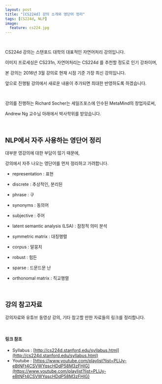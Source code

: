 ```yaml
---
layout: post
title: "[CS224d] 강의 소개와 영단어 정리"
tags: [CS224d, NLP]
image:
  feature: cs224.jpg
---
```


   ​

CS224d 강의는 스탠포드 대학의 대표적인 자연어처리 강의입니다.

이미지 프로세싱은 CS231n, 자연어처리는 CS224d 를 추천할 정도로 인기 강좌이며,

본 강의는 2016년 3월 강의로 현재 시점 기준 가장 최신 강의입니다.

앞으로 진행될 강의에서 새로운 내용이 추가되면 최대한 반영하도록 하겠습니다.

   ​

강의를 진행하는 Richard Socher는 세일즈포스에 인수된 MetaMind의 창업자로써,

Andrew Ng 교수님 아래에서 박사학위를 받았습니다.

   ​

## NLP에서 자주 사용하는 영단어 정리

대부분 영강의에 대한 부담이 많기 때문에,

강의에서 자주 나오는 영단어를 먼저 정리하고 가려합니다.



- representation : 표현
- discrete : 추상적인, 분리된
- phrase : 구
- synonyms : 동의어
- subjective : 주어
- latent semantic analysis (LSA) : 잠정적 의미 분석
- symmetric matrix : 대칭행렬
- corpus : 말뭉치
- robust : 힘든
- sparse : 드문드문 난
- orthonomal matrix : 직교행렬

   ​   

## 강의 참고자료

강의자료와 유튜브 동영상 강의, 기타 참고할 만한 자료들의 링크를 정리합니다.

   ​

#### 링크 참조

- Syllabus : [http://cs224d.stanford.edu/syllabus.html](http://cs224d.stanford.edu/syllabus.html)
- Youtube : [https://www.youtube.com/playlist?list=PLlJy-eBtNFt4CSVWYqscHDdP58M3zFHIG](https://www.youtube.com/playlist?list=PLlJy-eBtNFt4CSVWYqscHDdP58M3zFHIG)